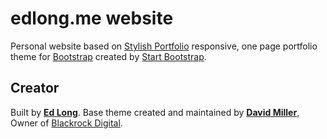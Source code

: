 # edlong.me website

Personal website based on [Stylish Portfolio](http://startbootstrap.com/template-overviews/stylish-portfolio/) responsive, one page portfolio theme for [Bootstrap](http://getbootstrap.com/) created by [Start Bootstrap](http://startbootstrap.com/).

## Creator

Built by **[Ed Long](http://www.edlong.me)**. Base theme created and maintained by **[David Miller](http://davidmiller.io/)**, Owner of [Blackrock Digital](http://blackrockdigital.io/).
